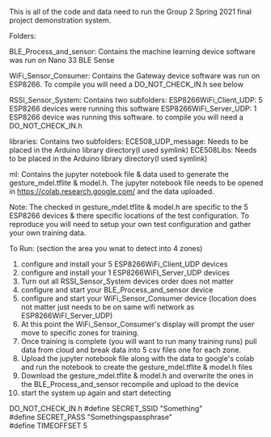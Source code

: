 This is all of the code and data need to run the Group 2 Spring 2021 final project demonstration system.  

Folders:

BLE_Process_and_sensor: Contains the machine learning device software was run on Nano 33 BLE Sense

WiFi_Sensor_Consumer: Contains the Gateway device software was run on ESP8266.  To compile you will need a DO_NOT_CHECK_IN.h see below

RSSI_Sensor_System: Contains two subfolders:
    ESP8266WiFi_Client_UDP: 5 ESP8266 devices were running this software
    ESP8266WiFi_Server_UDP: 1 ESP8266 device was running this software.  to compile you will need a DO_NOT_CHECK_IN.h

libraries: Contains two subfolders:
    ECE508_UDP_message: Needs to be placed in the Arduino library directory(I used symlink)
    ECE508Libs: Needs to be placed in the Arduino library directory(I used symlink)

ml: Contains the jupyter notebook file & data used to generate the gesture_mdel.tflite & model.h.  The jupyter notebook file needs to be opened in https://colab.research.google.com/ and the data uploaded.

Note: The checked in gesture_mdel.tflite & model.h are specific to the 5 ESP8266 devices & there specific locations of the test configuration.  To reproduce you will need to setup your own test configuration and gather your own training data.  

To Run: (section the area you wnat to detect into 4 zones)
1) configure and install your 5 ESP8266WiFi_Client_UDP devices
2) configure and install your 1 ESP8266WiFI_Server_UDP devices
3) Turn out all RSSI_Sensor_System devices order does not matter
4) configure and start your BLE_Process_and_sensor device 
5) configure and start your WiFi_Sensor_Consumer device (location does not matter just needs to be on same wifi network as ESP8266WiFI_Server_UDP)
6) At this point the WiFi_Sensor_Consumer's display will prompt the user move to specific zones for training.
7) Once training is complete (you will want to run many training runs) pull data from cloud and break data into 5 csv files one for each zone. 
8) Upload the jupyter notebook file along with the data to google's colab and run the notebook to create the gesture_mdel.tflite & model.h files
9) Download the gesture_mdel.tflite & model.h and overwrite the ones in the BLE_Process_and_sensor recompile and upload to the device
10) start the system up again and start detecting


DO_NOT_CHECK_IN.h
#define SECRET_SSID "Something"<br>
#define SECRET_PASS "Somethingspassphrase"<br>
#define TIMEOFFSET 5<br>
